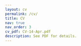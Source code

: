 ```yaml
---
layout: cv
permalink: /cv/
title: CV
nav: true
nav_order: 3
cv_pdf: CV-14-Apr.pdf
description: See PDF for details.
---
```

